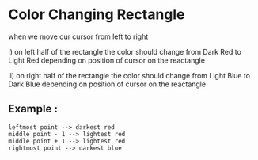 # Color Changing Rectangle

when we move our cursor from left to right 

i) on left half of the rectangle the color should change from Dark Red to Light Red depending on position of cursor on the reactangle

ii) on right half of the rectangle the color should change from Light Blue to Dark Blue depending on position of cursor on the reactangle

## Example : 
    leftmost point --> darkest red
    middle point - 1 --> lightest red
    middle point + 1 --> lightest red
    rightmost point --> darkest blue
